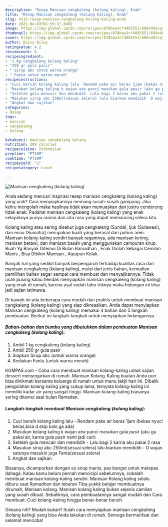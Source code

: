 ```yaml
---
description: "Resep Manisan cengkaleng (kolang kaling), Enak"
title: "Resep Manisan cengkaleng (kolang kaling), Enak"
slug: 4115-resep-manisan-cengkaleng-kolang-kaling-enak
date: 2021-04-03T01:59:57.040Z
image: https://img-global.cpcdn.com/recipes/078baa3cf4885551/680x482cq70/manisan-cengkaleng-kolang-kaling-foto-resep-utama.jpg
thumbnail: https://img-global.cpcdn.com/recipes/078baa3cf4885551/680x482cq70/manisan-cengkaleng-kolang-kaling-foto-resep-utama.jpg
cover: https://img-global.cpcdn.com/recipes/078baa3cf4885551/680x482cq70/manisan-cengkaleng-kolang-kaling-foto-resep-utama.jpg
author: Daisy Riley
ratingvalue: 4.2
reviewcount: 8
recipeingredient:
- "1 kg cengkaleng kolang kaling"
- "250 gr gula pasir"
- " Sirup abc untuk warna orange"
- " Fanta untuk warna merah"
recipeinstructions:
- "Cuci bersih kolang kaling lalu  Rendam pake air beras 1jam (bekas nyuci beras,bisa d skip kalo ga ada)"
- "Masukan kolang kaling k wajan atw panci masukan gula pasir (aku ga pakai air, karna gula pasir nanti jadi cair)"
- "Setelah gula mencair dan mendidih  Lalu bagi 2 karna aku pakai 2 rasa"
- "Masukan sirup abc 250ml(sesuai selera) lalu biarkan mendidih  D wajan satunya masukin juga Fanta(sesuai selera)"
- "Angkat dan sajikan"
categories:
- Resep
tags:
- manisan
- cengkaleng
- kolang

katakunci: manisan cengkaleng kolang 
nutrition: 209 calories
recipecuisine: Indonesian
preptime: "PT16M"
cooktime: "PT39M"
recipeyield: "2"
recipecategory: Lunch

---
```



![Manisan cengkaleng (kolang kaling)](https://img-global.cpcdn.com/recipes/078baa3cf4885551/680x482cq70/manisan-cengkaleng-kolang-kaling-foto-resep-utama.jpg)

Anda sedang mencari inspirasi resep manisan cengkaleng (kolang kaling) yang unik? Cara menyiapkannya memang susah-susah gampang. Jika keliru mengolah maka hasilnya tidak akan memuaskan dan justru cenderung tidak enak. Padahal manisan cengkaleng (kolang kaling) yang enak selayaknya punya aroma dan cita rasa yang dapat memancing selera kita.

Kolang kaling atau sering disebut juga cengkaleng (Sunda), Ijuk (Sulawesi), dan enau (Sumatra) merupakan buah yang berasal dari pohon aren. Manisan kolang-kaling sendiri banyak ragamnya, ada manisan kering, manisan betawi, dan manisan basah yang menggunakan campuran sirup. Buah Yg Banyak Ditemui Di Bulan Ramadhan , Enak Diolah Sebagai Cemilan Manis , Bisa Dibikin Manisan , Ataupun Kolak.

Banyak hal yang sedikit banyak berpengaruh terhadap kualitas rasa dari manisan cengkaleng (kolang kaling), mulai dari jenis bahan, kemudian pemilihan bahan segar sampai cara membuat dan menyajikannya. Tidak usah pusing kalau hendak menyiapkan manisan cengkaleng (kolang kaling) yang enak di rumah, karena asal sudah tahu triknya maka hidangan ini bisa jadi sajian istimewa.


Di bawah ini ada beberapa cara mudah dan praktis untuk membuat manisan cengkaleng (kolang kaling) yang siap dikreasikan. Anda dapat menyiapkan Manisan cengkaleng (kolang kaling) memakai 4 bahan dan 5 langkah pembuatan. Berikut ini langkah-langkah untuk menyiapkan hidangannya.

<!--inarticleads1-->

##### Bahan-bahan dan bumbu yang dibutuhkan dalam pembuatan Manisan cengkaleng (kolang kaling):

1. Ambil 1 kg cengkaleng (kolang kaling)
1. Ambil 250 gr gula pasir
1. Siapkan  Sirup abc (untuk warna orange)
1. Sediakan  Fanta (untuk warna merah)


KOMPAS.com - Coba cara membuat manisan kolang-kaling untuk sajian dessert menyegarkan di rumah. Manisan Kolang-Kaling buatan Anda pun bisa dinikmati bersama keluarga di rumah untuk menu takjil hari ini. Dibalik pengolahan kolang kaling yang cukup lama, ternyata kolang-kaling ini memiliki kadar air yang sangat tinggi. Manisan kolang-kaling biasanya sering ditemui saat bulan Ramadan. 

<!--inarticleads2-->

##### Langkah-langkah membuat Manisan cengkaleng (kolang kaling):

1. Cuci bersih kolang kaling lalu  - Rendam pake air beras 1jam (bekas nyuci beras,bisa d skip kalo ga ada)
1. Masukan kolang kaling k wajan atw panci masukan gula pasir (aku ga pakai air, karna gula pasir nanti jadi cair)
1. Setelah gula mencair dan mendidih  - Lalu bagi 2 karna aku pakai 2 rasa
1. Masukan sirup abc 250ml(sesuai selera) lalu biarkan mendidih  - D wajan satunya masukin juga Fanta(sesuai selera)
1. Angkat dan sajikan


Biasanya, dicampurkan dengan es sirup manis, pas banget untuk melepas dahaga. Kalau kamu belum pernah mencicipi sebelumnya, cobalah membuat manisan kolang-kaling sendiri. Manisan Kolang kaling selalu diburu saat Ramadhan dan lebaran Tiba,yukkk belajar membuatnya dirumah, Manisan kolang. Manisan kolang kaling bukan sejenis camilan yang susah dibuat. Sebaliknya, cara pembuatannya sangat mudah dan Cara membuat: Cuci kolang-kaling hingga benar-benar bersih. 

Gimana nih? Mudah bukan? Itulah cara menyiapkan manisan cengkaleng (kolang kaling) yang bisa Anda lakukan di rumah. Semoga bermanfaat dan selamat mencoba!
